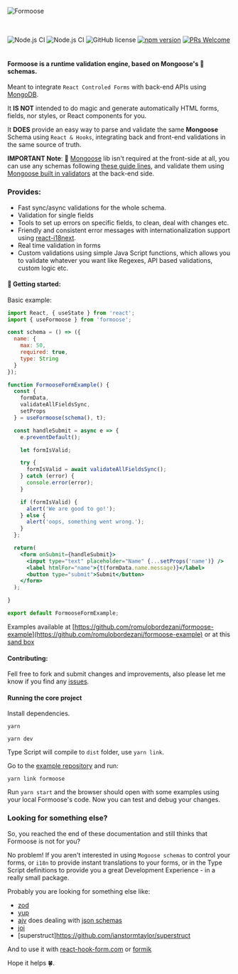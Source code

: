 ![Formoose](https://raw.githubusercontent.com/romulobordezani/formoose/main/src/assets/Formoose-logo.svg)

<br /><br />
![Node.js CI](https://github.com/romulobordezani/formoose/workflows/Node.js%20CI/badge.svg)
![Node.js CI](https://github.com/romulobordezani/formoose/workflows/Node.js%20CI/badge.svg?event=issues)
![GitHub license](https://img.shields.io/badge/license-MIT-blue.svg)
[![npm version](https://img.shields.io/npm/v/formoose.svg?style=flat)](https://www.npmjs.com/package/formoose)
[![PRs Welcome](https://img.shields.io/badge/PRs-welcome-brightgreen.svg)](https://reactjs.org/docs/how-to-contribute.html#your-first-pull-request)
<br /><br />
#### Formoose is a runtime **validation engine**, based on Mongoose's 🐻 schemas.

Meant to integrate `React Controled Forms` with back-end APIs using [MongoDB](https://www.mongodb.com/).

It **IS NOT** intended to do magic and generate automatically HTML forms, fields, nor styles, or React components for you.

It **DOES** provide an easy way to parse and validate the same **Mongoose** Schema using `React & Hooks`, integrating back and front-end validations in the same source of truth.

**IMPORTANT Note**: 🐻 [Mongoose](https://mongoosejs.com/) lib isn't required at the front-side at all, you can use any schemas following [these guide lines](https://mongoosejs.com/docs/guide.html), and validate them using [Mongoose built in validators](https://mongoosejs.com/docs/validation.html#built-in-validators) at the back-end side. 



 ### Provides:
* Fast sync/async validations for the whole schema.
* Validation for single fields
* Tools to set up errors on specific fields, to clean, deal with changes etc.
* Friendly and consistent error messages with internationalization support using [react-i18next](https://www.npmjs.com/package/react-i18next). 
* Real time validation in forms 
* Custom validations using simple Java Script functions, which allows you to validate whatever you want like Regexes, API based validations, custom logic etc.


#### 🚀 Getting started:

Basic example:

```jsx
import React, { useState } from 'react';
import { useFormoose } from 'formoose';

const schema = () => ({
  name: {
    max: 50,
    required: true,
    type: String
  }
});

function FormooseFormExample() {
  const {
    formData,
    validateAllFieldsSync,
    setProps
  } = useFormoose(schema(), t);

  const handleSubmit = async e => {
    e.preventDefault();

    let formIsValid;

    try {
      formIsValid = await validateAllFieldsSync();
    } catch (error) {
      console.error(error);
    }

    if (formIsValid) {
      alert('We are good to go!');
    } else {
      alert('oops, something went wrong.');
    }
  };

  return(
    <form onSubmit={handleSubmit}>
      <input type="text" placeholder="Name" {...setProps('name')} />
      <label htmlFor="name">{t(formData.name.message)}</label>
      <button type="submit">Submit</button>
    </form>
  );

}

export default FormooseFormExample;
```

Examples available at [https://github.com/romulobordezani/formoose-example](https://github.com/romulobordezani/formoose-example) or at this [sand box](https://codesandbox.io/s/formoose-typescript-qchwm4?file=/src/components/FormooseForm/FormooseForm.tsx)

#### Contributing:
Fell free to fork and submit changes and improvements, also please let me know if you find any [issues](https://github.com/romulobordezani/formoose/issues).
 

#### Running the core project

Install dependencies.
```shell
yarn
```


```shell
yarn dev
```

Type Script will compile to `dist` folder, use `yarn link`.

Go to the [example repository](https://github.com/romulobordezani/formoose-examples) and run:

```shell
yarn link formoose
```
Run `yarn start` and the browser should open with some examples using your local Formoose's code. Now you can test and debug your changes.

### Looking for something else? 

So, you reached the end of these documentation and still thinks that Formoose is not for you?

No problem! If you aren't interested in using `Mogoose schemas` to control your forms, or `i18n` to provide instant translations to your forms, or in the Type Script definitions to provide you a great Development Experience - in a really small package.

Probably you are looking for something else like:

* [zod](https://github.com/colinhacks/zod) 
* [yup](https://github.com/jquense/yup)  
* [ajv](https://ajv.js.org/) does dealing with [json schemas](http://json-schema.org/)
* [joi](https://github.com/hapijs/joi)
* [superstruct]https://github.com/ianstormtaylor/superstruct

And to use it with [react-hook-form.com](https://react-hook-form.com/) or [formik](https://formik.org/) 

Hope it helps 🍀.